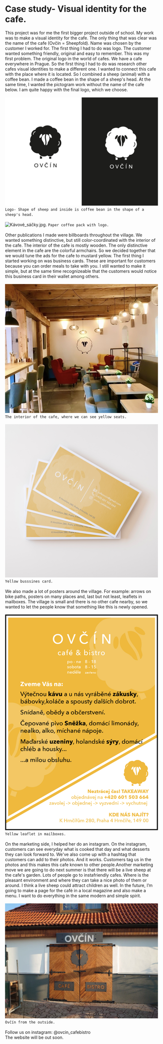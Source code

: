# Case study- Visual identity for the cafe.

This project was for me the first bigger project outside of school. My work was to make a visual identity for the cafe. The only thing that was clear was the name of the cafe (Ovčín = Sheepfold). Name was chosen by the customer I worked for. The first thing I had to do was logo. The customer wanted something friendly, original and easy to remember. This was my first problem. The original logo in the world of cafes. We have a cafe everywhere in Prague. So the first thing I had to do was research other cafes visual identities to make a different one. I wanted to connect this cafe with the place where it is located. So I combined a sheep (animal) with a coffee bean. I made a coffee bean in the shape of a sheep's head. At the same time, I wanted the pictogram work without the name of the cafe below. I am quite happy with the final logo, which we choose.
<br />
<br />
![logo_final.jpg.](./img/logo_final.jpg)
`Logo- Shape of sheep and inside is coffee bean in the shape of a sheep's head.`
<br />
<br />
![Kávové_sáčky.jpg.](./img/Kávové_sáčky.jpg)
`Paper coffee pack with logo.`
<br />
<br />
Other publications I made were billboards throughout the village. We wanted something distinctive, but still color-coordinated with the interior of the cafe. The interior of the cafe is mostly wooden. The only distinctive element in the cafe are the colorful armchairs. So we decided together that we would tune the ads for the cafe to mustard yellow. The first thing I started working on was business cards. These are important for customers because you can order meals to take with you. I still wanted to make it simple, but at the same time recognizeable that the customers would notice this business card in their wallet among others.
<br />
<br />
![interier.jpg.](./img/interier.jpg)
<br />
`The interior of the cafe, where we can see yellow seats.`
<br />
<br />
![vizitky.jpg.](./img/vizitky.jpg)
`Yellow busssines card.`
<br />
<br />
We also made a lot of posters around the village. For example: arrows on bike paths, posters on many places and, last but not least, leaflets in mailboxes. The village is small and there is no other cafe nearby, so we wanted to let the people know that something like this is newly opened.
<br />
<br />
![letak.jpg.](./img/letak.jpg)
`Yellow leaflet in mailboxes.`
<br />
<br />
On the marketing side, I helped her do an instagram. On the instagram, customers can see everyday what is cooked that day and what desserts they can look forward to. We've also come up with a hashtag that customers can add to their photos. And it works. Customers tag us in the photos and this makes this cafe known to other people.Another marketing move we are going to do next summer is that there will be a live sheep at the cafe's garden. Lots of people go to instafriendly cafes. Where is the pleasant environment and where they can take a nice photo of them or around. I think a live sheep could attract children as well.
In the future, I’m going to make a page for the café in a local magazine and also make a menu. I want to do everything in the same modern and simple spirit.
<br />
<br />
![brana.jpg.](./img/brana.jpg)
`Ovčín from the outside.`
<br />
<br />
Follow us on instagram: @ovcin_cafebistro
<br />
The website will be out soon.
